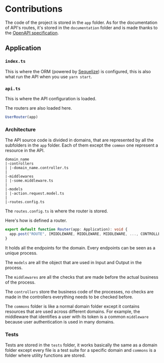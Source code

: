 # Contributions

The code of the project is stored in the `app` folder. As for the documentation of API's routes, it's stored in
the `documentation` folder and is made thanks to the [OpenAPI specification](https://spec.openapis.org/oas/v3.1.0).

## Application

### `index.ts`

This is where the ORM (powered by [Sequelize](https://sequelize.org)) is configured, this is also what run the API when
you use `yarn start`.

### `api.ts`

This is where the API configuration is loaded.

The routers are also loaded here.

```ts
UserRouter(app)
```

### Architecture

The API source code is divided in domains, that are represented by all the subfolders in the `app` folder. Each of them
except the `common` one represent a resource in the API.

```
domain_name
|-controllers
| |-domain_name.controller.ts
|
|-middlewares
| |-some.middleware.ts
|
|-models
| |-action.request.model.ts
|
|-routes.config.ts
```

The `routes.config.ts` is where the router is stored.

Here's how is defined a router.

```ts
export default function Router(app: Application): void {
  app.post("ROUTE", [MIDDLEWARE, MIDDLEWARE, MIDDLEWARE, ..., CONTROLLER])
}
```

It holds all the endpoints for the domain. Every endpoints can be seen as a unique process.

The `models` are all the object that are used in Input and Output in the process.

The `middlewares` are all the checks that are made before the actual business of the process.

The `controllers` store the business code of the processes, no checks are made in the controllers everything needs to be
checked before.

The `commons` folder is like a normal domain folder except it contains resources that are used across different domains.
For example, the middleware that identifies a user with its token is a common `middleware` because user authentication is
used in many domains.

### Tests

Tests are stored in the `tests` folder, it works basically the same as a domain folder except every file is a test suite
for a specific domain and `commons` is a folder where utility functions are stored.



